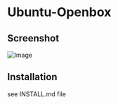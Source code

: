 # Ubuntu-Openbox
## Screenshot
![Image](https://drive.google.com/uc?export=view&id=13yZ2JcFtmcTrppyOVXbn4dX6jpC5qP0d)
## Installation
see INSTALL.md file
